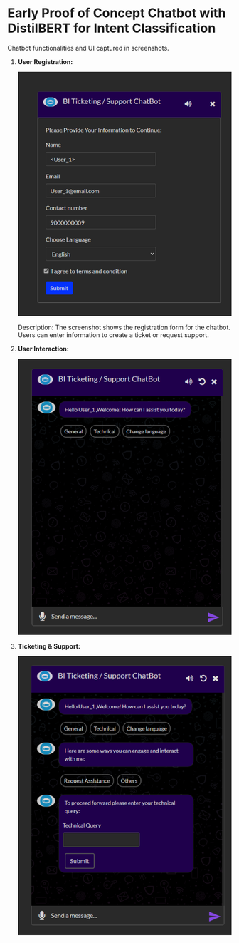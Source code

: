 # Early Proof of Concept Chatbot with DistilBERT for Intent Classification

Chatbot functionalities and UI captured in screenshots.


1. **User Registration:**

   ![User Registration](https://github.com/MDN5/Chatbot/blob/main/UsingDistilBert/screenshots/Reference1.PNG)

   Description: The screenshot shows the registration form for the chatbot. Users can enter information to create a ticket or request support.

2. **User Interaction:**

   ![User Interaction](https://github.com/MDN5/Chatbot/blob/main/UsingDistilBert/screenshots/Reference2.PNG)

3. **Ticketing & Support:**

   ![Ticketing & Support](https://github.com/MDN5/Chatbot/blob/main/UsingDistilBert/screenshots/Reference3.PNG)
